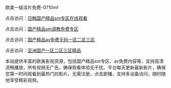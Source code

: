 欧美一级淫片免费-0710mf

点击访问：<a href="https://heiliaoll4qsx.pages.dev">日韩国产精品sm专区在线观看</a>

点击访问：<a href="https://heiliaowzu4ur.pages.dev">国产精品sm调教免费专区</a>

点击访问：<a href="https://heiliaozj3tjd.pages.dev">国产精品av免费无码一区二区三区</a>

点击访问：<a href="https://heiliaoe8ajia.pages.dev">亚洲国产一区二区三区精品</a>

本站提供丰富的欧美影视资源，包括国产精品sm专区、av免费内容等，支持高清流畅播放，所有视频无广告，确保观看体验无干扰。平台每天更新最新影片，确保您第一时间观看到最热门的影片。无需注册，点击即播，支持多设备访问，随时随地享受精彩视频。

<span style="display:none;">[Canonical link](https://github.com/cgv20250710/cgv15)</span>
